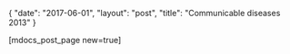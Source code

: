 {
   "date": "2017-06-01",
   "layout": "post",
   "title": "Communicable diseases 2013"
}

[mdocs_post_page new=true]